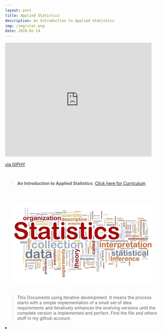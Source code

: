 ```yaml
---
layout: post
title: Applied Statistics
description: An Introduction to Applied Statistics
img: /img/stat.png
date: 2020-02-14
---
```



<iframe src="https://giphy.com/embed/W90XllBq7odHO" width="480" height="373" frameBorder="0" class="giphy-embed" allowFullScreen></iframe><p><a href="https://giphy.com/gifs/W90XllBq7odHO">via GIPHY</a></p>
<Br>


> **An Introduction to Applied Statistics**: <a href="https://itsmecevi.github.io/Intro-WebDev/">Click here for Curriculum</a>



<Br>
  
<img class="col one right" src="/img/stat2.jpeg" style="padding:25px">

<Br>

> This Documents using iterative development. It means the process starts with a simple implementation of a small set of idea requirements and iteratively enhances the evolving versions until the complete version is implemented and perfect.
> Find the file and others stuff in my github account.


<li>
<a id="icon" href="https://github.com/itsmecevi" target="_blank"><i class="fa fa-github fa-fw fa-2x"></i></a>
</li>

